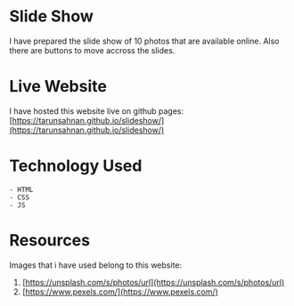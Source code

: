 # Slide Show
I have prepared the slide show of 10 photos that are available online. Also there are buttons to move accross the slides.

# Live Website
I have hosted this website live on github pages: [https://tarunsahnan.github.io/slideshow/](https://tarunsahnan.github.io/slideshow/)

# Technology Used
    - HTML
    - CSS
    - JS

# Resources
Images that i have used belong to this website: 
1. [https://unsplash.com/s/photos/url](https://unsplash.com/s/photos/url)
2. [https://www.pexels.com/](https://www.pexels.com/)

